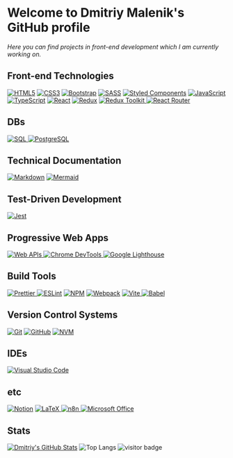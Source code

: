 # Welcome to Dmitriy Malenik's GitHub profile

_Here you can find projects in front-end development which I am currently working on._

## Front-end Technologies

[![HTML5](https://img.shields.io/badge/html5-%23E34F26.svg?style=for-the-badge&logo=html5&logoColor=white)](https://github.com/dmalenik/dmalenik/issues/1) [![CSS3](https://img.shields.io/badge/css3-%231572B6.svg?style=for-the-badge&logo=css3&logoColor=white)](https://github.com/dmalenik/dmalenik/issues/2) [![Bootstrap](https://img.shields.io/badge/bootstrap-%23563D7C.svg?style=for-the-badge&logo=bootstrap&logoColor=white)](https://github.com/dmalenik/dmalenik/issues/7) [![SASS](https://img.shields.io/badge/SASS-hotpink.svg?style=for-the-badge&logo=SASS&logoColor=white)](https://github.com/dmalenik/dmalenik/issues/14) [![Styled Components](https://img.shields.io/badge/styled--components-DB7093?style=for-the-badge&logo=styled-components&logoColor=white)](https://github.com/dmalenik/dmalenik/issues/29) [![JavaScript](https://img.shields.io/badge/javascript-%23323330.svg?style=for-the-badge&logo=javascript&logoColor=%23F7DF1E)](https://github.com/dmalenik/dmalenik/issues/3) [![TypeScript](https://img.shields.io/badge/typescript-%23007ACC.svg?style=for-the-badge&logo=typescript&logoColor=white)](https://github.com/dmalenik/dmalenik/issues/16) [![React](https://img.shields.io/badge/react-%2320232a.svg?style=for-the-badge&logo=react&logoColor=%2361DAFB)](https://github.com/dmalenik/dmalenik/issues/9) [![Redux](https://img.shields.io/badge/redux-%23593d88.svg?style=for-the-badge&logo=redux&logoColor=white)](https://github.com/dmalenik/dmalenik/issues/30) [![Redux Toolkit](https://img.shields.io/badge/Redux_Toolkit-white?style=for-the-badge&logo=redux&logoColor=%23764ABC)
](https://github.com/dmalenik/dmalenik/issues/30) [![React Router](https://img.shields.io/badge/React_Router-CA4245?style=for-the-badge&logo=react-router&logoColor=white)](https://github.com/dmalenik/dmalenik/issues/27)

## DBs

[![SQL](https://img.shields.io/badge/SQL-white?style=for-the-badge&logo=postgresql&logoColor=%234169E1)
](https://github.com/dmalenik/dmalenik/issues/31) [![PostgreSQL](https://img.shields.io/badge/PostgreSQL-blue?style=for-the-badge&logo=postgresql&logoColor=white)
](https://github.com/dmalenik/dmalenik/issues/32)

## Technical Documentation

[![Markdown](https://img.shields.io/badge/markdown-%23000000.svg?style=for-the-badge&logo=markdown&logoColor=white)](https://github.com/dmalenik/dmalenik/issues/11) [![Mermaid](https://img.shields.io/badge/Mermaid-pink?style=for-the-badge)
](https://github.com/dmalenik/dmalenik/issues/12)

## Test-Driven Development

[![Jest](https://img.shields.io/badge/-jest-%23C21325?style=for-the-badge&logo=jest&logoColor=white)](https://github.com/dmalenik/dmalenik/issues/10)

## Progressive Web Apps

[![Web APIs](https://img.shields.io/badge/Web_API-black?style=for-the-badge)
](https://github.com/dmalenik/dmalenik/issues/21) [![Chrome DevTools](https://img.shields.io/badge/Chrome_DevTools-blue?style=for-the-badge&logo=googlechrome&logoColor=white)
](https://github.com/dmalenik/dmalenik/issues/22) [![Google Lighthouse](https://img.shields.io/badge/Lighthouse-brown?style=for-the-badge&logo=lighthouse&logoColor=white)
](https://github.com/dmalenik/dmalenik/issues/13)

## Build Tools

[![Prettier](https://img.shields.io/badge/Prettier-%23F7B93E?style=for-the-badge&logo=prettier&logoColor=white)
](https://github.com/dmalenik/dmalenik/issues/23) [![ESLint](https://img.shields.io/badge/ESLint-4B3263?style=for-the-badge&logo=eslint&logoColor=white)](https://github.com/dmalenik/dmalenik/issues/15) [![NPM](https://img.shields.io/badge/NPM-%23000000.svg?style=for-the-badge&logo=npm&logoColor=white)](https://github.com/dmalenik/dmalenik/issues/17) [![Webpack](https://img.shields.io/badge/webpack-%238DD6F9.svg?style=for-the-badge&logo=webpack&logoColor=black)](https://github.com/dmalenik/dmalenik/issues/19) [![Vite](https://img.shields.io/badge/Vite-%23646CFF?style=for-the-badge&logo=vite&logoColor=white)
](https://github.com/dmalenik/dmalenik/issues/8) [![Babel](https://img.shields.io/badge/Babel-F9DC3e?style=for-the-badge&logo=babel&logoColor=black)](https://github.com/dmalenik/dmalenik/issues/20)

## Version Control Systems

[![Git](https://img.shields.io/badge/git-%23F05033.svg?style=for-the-badge&logo=git&logoColor=white)](https://github.com/dmalenik/dmalenik/issues/4) [![GitHub](https://img.shields.io/badge/github-%23121011.svg?style=for-the-badge&logo=github&logoColor=white)](https://github.com/dmalenik/dmalenik/issues/5) [![NVM](https://img.shields.io/badge/NVM-darkgreen?style=for-the-badge)
](https://github.com/dmalenik/dmalenik/issues/18)

## IDEs

[![Visual Studio Code](https://img.shields.io/badge/Visual%20Studio%20Code-0078d7.svg?style=for-the-badge&logo=visual-studio-code&logoColor=white)](https://github.com/dmalenik/dmalenik/issues/6)

## etc

[![Notion](https://img.shields.io/badge/Notion-%23000000.svg?style=for-the-badge&logo=notion&logoColor=white)](https://github.com/dmalenik/dmalenik/issues/26) [![LaTeX](https://img.shields.io/badge/LaTeX-darkgreen?style=for-the-badge)
](https://github.com/dmalenik/dmalenik/issues/24) [![n8n](https://img.shields.io/badge/n8n-red?style=for-the-badge)
](https://github.com/dmalenik/dmalenik/issues/25) [![Microsoft Office](https://img.shields.io/badge/Microsoft_Office-white?style=for-the-badge&logo=microsoftoffice&logoColor=%23D83B01)
](https://github.com/dmalenik/dmalenik/issues/33)

## Stats

[![Dmitriy's GitHub Stats](https://github-readme-stats.vercel.app/api?username=dmalenik)](https://github.com/anuraghazra/github-readme-stats)
![Top Langs](https://github-readme-stats.vercel.app/api/top-langs/?username=dmalenik&layout=compact)
![visitor badge](https://visitor-badge.laobi.icu/badge?page_id=dmalenik.dmalenik.visitor-badge)

<!--
**dmalenik/dmalenik** is a ✨ _special_ ✨ repository because its `README.md` (this file) appears on your GitHub profile.

Here are some ideas to get you started:

- 🔭 I’m currently working on ...
- 🌱 I’m currently learning ...
- 👯 I’m looking to collaborate on ...
- 🤔 I’m looking for help with ...
- 💬 Ask me about ...
- 📫 How to reach me: ...
- 😄 Pronouns: ...
- ⚡ Fun fact: ...
-->
